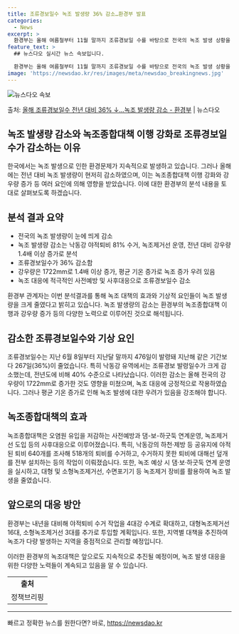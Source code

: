 ```yaml
---
title: 조류경보일수 녹조 발생량 36% 감소…환경부 발표
categories:
  - News
excerpt: >
  환경부는 올해 여름철부터 11월 말까지 조류경보일 수를 바탕으로 전국의 녹조 발생 상황을 분석한 결과, 지난…
feature_text: >
  ## 뉴스다오 실시간 뉴스 속보입니다.

  환경부는 올해 여름철부터 11월 말까지 조류경보일 수를 바탕으로 전국의 녹조 발생 상황을 분석한 결과, 지난…
image: 'https://newsdao.kr/res/images/meta/newsdao_breakingnews.jpg'
---
```


![뉴스다오 속보](https://newsdao.kr/res/images/meta/newsdao_breakingnews.jpg)

<p>출처: <a href="https://newsdao.kr/2782" rel="dofollow">올해 조류경보일수 전년 대비 36% ↓…녹조 발생량 감소 - 환경부</a> | 뉴스다오</p>

<h2>녹조 발생량 감소와 녹조종합대책 이행 강화로 조류경보일수가 감소하는 이유</h2>
<p data-ke-size="size16"></p>

한국에서는 녹조 발생으로 인한 환경문제가 지속적으로 발생하고 있습니다. 그러나 올해에는 전년 대비 녹조 발생량이 현저히 감소하였으며, 이는 녹조종합대책 이행 강화와 강우량 증가 등 여러 요인에 의해 영향을 받았습니다. 이에 대한 환경부의 분석 내용을 토대로 살펴보도록 하겠습니다.

<h2 data-ke-size="size26">분석 결과 요약</h2>
<ul>
  <li>전국의 녹조 발생량이 눈에 띄게 감소</li>
  <li>녹조 발생량 감소는 낙동강 야적퇴비 81% 수거, 녹조제거선 운영, 전년 대비 강우량 1.4배 이상 증가로 분석</li>
  <li>조류경보일수가 36% 감소함</li>
  <li>강우량은 1722mm로 1.4배 이상 증가, 평균 기온 증가로 녹조 증가 우려 있음</li>
  <li>녹조 대응에 적극적인 사전예방 및 사후대응으로 조류경보일수 감소</li>
</ul>

환경부 관계자는 이번 분석결과를 통해 녹조 대책의 효과와 기상적 요인들이 녹조 발생량을 크게 줄였다고 밝히고 있습니다. 녹조 발생량의 감소는 환경부의 녹조종합대책 이행과 강우량 증가 등의 다양한 노력으로 이루어진 것으로 해석됩니다.

<h2 data-ke-size="size26">감소한 조류경보일수와 기상 요인</h2>
조류경보일수는 지난 6월 8일부터 지난달 말까지 476일이 발령돼 지난해 같은 기간보다 267일(36%)이 줄었습니다. 특히 낙동강 유역에서는 조류경보 발령일수가 크게 감소했는데, 전년도에 비해 40% 수준으로 나타났습니다. 이러한 감소는 올해 전국의 강우량이 1722mm로 증가한 것도 영향을 미쳤으며, 녹조 대응에 긍정적으로 작용하였습니다. 그러나 평균 기온 증가로 인해 녹조 발생에 대한 우려가 있음을 강조해야 합니다.

<h2 data-ke-size="size26">녹조종합대책의 효과</h2>
녹조종합대책은 오염원 유입을 저감하는 사전예방과 댐-보-하굿둑 연계운영, 녹조제거선 도입 등의 사후대응으로 이루어졌습니다. 특히, 낙동강의 하천·제방 등 공유지에 야적된 퇴비 640개를 조사해 518개의 퇴비를 수거하고, 수거하지 못한 퇴비에 대해선 덮개를 전부 설치하는 등의 작업이 이뤄졌습니다. 또한, 녹조 예상 시 댐·보·하굿둑 연계 운영을 실시하고, 대형 및 소형녹조제거선, 수면포기기 등 녹조제거 장비를 활용하여 녹조 발생을 줄였습니다.

<h2 data-ke-size="size26">앞으로의 대응 방안</h2>
환경부는 내년을 대비해 야적퇴비 수거 작업을 4대강 수계로 확대하고, 대형녹조제거선 16대, 소형녹조제거선 3대를 추가로 투입할 계획입니다. 또한, 지역별 대책을 추진하여 녹조가 다량 발생하는 지역을 중점적으로 관리할 예정입니다.

이러한 환경부의 녹조대책은 앞으로도 지속적으로 추진될 예정이며, 녹조 발생 대응을 위한 다양한 노력들이 계속되고 있음을 알 수 있습니다.

<p data-ke-size="size16"></p>
<table>
  <tr>
    <td style="text-align: center; height: 17px;"><b>출처</b></td>
  </tr>
  <tr>
    <td style="text-align: center; height: 17px;">정책브리핑 <a href="https://newsdao.kr/2782"></td>
  </tr>
</table>
<hr> 

빠르고 정확한 뉴스를 원한다면? 바로, <a href="https://newsdao.kr" rel="dofollow">https://newsdao.kr</a>


    
